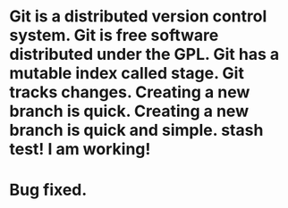 Git is a distributed version control system.
Git is free software distributed under the GPL.
Git has a mutable index called stage.
Git tracks changes.
Creating a new branch is quick.
Creating a new branch is quick and simple.
stash test! I am working!
=================================================
Bug fixed.
=================================================